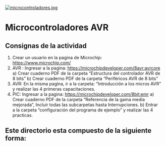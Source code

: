[![microcontroladores.jpg](https://i.postimg.cc/9Qd3TNkX/microcontroladores.jpg)](https://postimg.cc/VJkHP412)

# Microcontroladores AVR

## Consignas de la actividad
1) Crear un usuario en la pagina de Microchip: https://www.microchip.com/
2) AVR : Ingresar a la pagina: https://microchipdeveloper.com/8avr:avrcore
a) Crear cuaderno PDF de la carpeta “Estructura del controlador AVR de 8 bits”
b) Crear cuaderno PDF de la carpeta “Periféricos AVR de 8 bits”
3) AVR: En la misma pagina, ir a la carpeta: “Introducción a los micros AVR” y realizar las 4
primeras capacitaciones.
4) PIC: Ingresar a la pagina: https://microchipdeveloper.com/8bit:emr
a) Crear cuaderno PDF de la carpeta “Referencia de la gama media mejorada”,
Incluir todas las subcarpetas hasta Interrupciones.
b) Entrar a la carpeta “configuración del programa de ejemplo” y realizar las 4
practicas.

## Este directorio esta compuesto de la siguiente forma:








